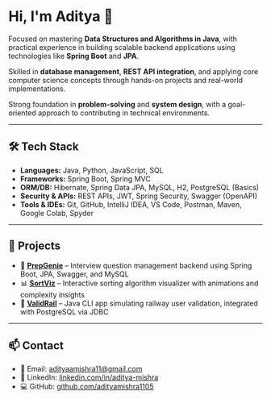 # Hi, I'm Aditya 👋

Focused on mastering **Data Structures and Algorithms in Java**, with practical experience in building scalable backend applications using technologies like **Spring Boot** and **JPA**.

Skilled in **database management**, **REST API integration**, and applying core computer science concepts through hands-on projects and real-world implementations.

Strong foundation in **problem-solving** and **system design**, with a goal-oriented approach to contributing in technical environments.

---

## 🛠️ Tech Stack

- **Languages:** Java, Python, JavaScript, SQL  
- **Frameworks:** Spring Boot, Spring MVC  
- **ORM/DB:** Hibernate, Spring Data JPA, MySQL, H2, PostgreSQL (Basics)  
- **Security & APIs:** REST APIs, JWT, Spring Security, Swagger (OpenAPI)  
- **Tools & IDEs:** Git, GitHub, IntelliJ IDEA, VS Code, Postman, Maven, Google Colab, Spyder  

---

## 📂 Projects

- 🔧 **[PrepGenie](https://github.com/adityamishra1105/PrepGenie)** – Interview question management backend using Spring Boot, JPA, Swagger, and MySQL  
- 📊 **[SortViz](https://algovizsort.netlify.app/)** – Interactive sorting algorithm visualizer with animations and complexity insights  
- 🚉 **[ValidRail](https://github.com/adityamishra1105/ValidRail-CLI)** – Java CLI app simulating railway user validation, integrated with PostgreSQL via JDBC  

---

## 📫 Contact

- 📧 Email: [adityaamishra11@gmail.com](mailto:adityaamishra11@gmail.com)  
- 💼 LinkedIn: [linkedin.com/in/aditya-mishra](https://www.linkedin.com/in/aditya-mishra-370393257/)  
- 💻 GitHub: [github.com/adityamishra1105](https://github.com/adityamishra1105)
